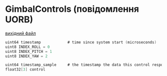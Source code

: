 # GimbalControls (повідомлення UORB)



[вихідний файл](https://github.com/PX4/PX4-Autopilot/blob/release/1.15/msg/GimbalControls.msg)

```c
uint64 timestamp            # time since system start (microseconds)
uint8 INDEX_ROLL = 0
uint8 INDEX_PITCH = 1
uint8 INDEX_YAW = 2

uint64 timestamp_sample     # the timestamp the data this control response is based on was sampled
float32[3] control

```
